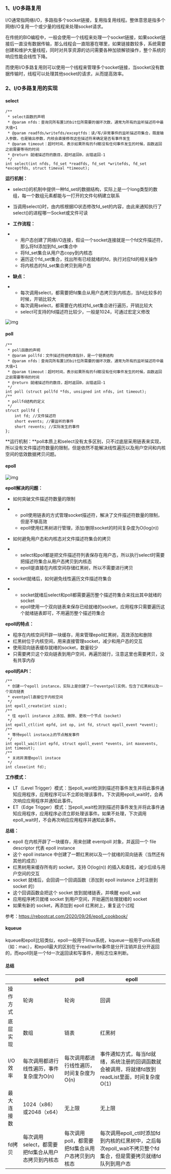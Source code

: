 ### 1、I/O多路复用

I/O通常指网络I/O，多路指多个socket链接，复用指复用线程。整体意思是指多个网络I/O复用一个或少量的线程来处理socket请求。

在传统的BIO编程中，一般会使用一个线程来处理一个socket链接，如果socket链接后一直没有数据传输，那么线程会一直阻塞在哪里，如果链接数较多，系统需要创建和维护大量线程，同时对共享资源的访问需要各种加锁解锁操作，整个系统的响应性能会线性下降。

而使用I/O多路复用则可以使用一个线程来管理多个socket链接，当socket没有数据传输时，线程可以处理其他socket的请求，从而提高效率。

### 2、I/O多路复用的实现

#### select 

```
/**
 * select函数的声明
 * @param nfds：查询完所有置1的bit位所需要的循环次数，通常为所有的监听描述符中最大值+1
 * @param readfds/writefds/exceptfds：读/写/异常事件的监听描述符集合，既是输入参数，也是输出参数，内核会直接修改这些描述符来确定是否有事件发生
 * @param timeout：超时时间，表示如果所有的fd都没有任何事件发生的时候，函数返回之前需要等待的时间
 * @return 就绪描述符的数目，超时返回0，出错返回-1
 */
int select(int nfds, fd_set *readfds, fd_set *writefds, fd_set *exceptfds, struct timeval *timeout);
```

**运行机制：**

- select()的机制中提供一种fd_set的数据结构，实际上是一个long类型的数组，每一个数组元素都能与一打开的文件句柄建立联系

- 当调用select()时，由内核根据IO状态修改fd_set的内容，由此来通知执行了select()的进程哪一Socket或文件可读

- **工作流程：**

- - 用户态创建了网络I/O连接，假设一个socket连接就是一个fd文件描述符，那么将fd添加到fd_set集合中
  - 将fd_set集合从用户态copy到内核态
  - 遍历这个fd_set集合，找出所有已经就绪的fd，执行对应fd的相关操作
  - 将内核态的fd_set集合拷贝到用户态

- **缺点：**

- - 每次调用select，都需要把fd集合从用户态拷贝到内核态，当fd比较多的时候，开销比较大
  - 每次调用select，都需要在内核对fd_set集合进行遍历，开销比较大
  - select可支持的fd描述符比较少，一般是1024，可通过宏定义修改

![img](file:///private/var/folders/tg/rtw7cr752h32xgzwjc6_qmz40000gn/T/WizNote/aea7312d-78c3-4649-84dd-eefecb48b0f5/index_files/c4ac6020-d4d4-43e6-9fd3-3ddab6ae0512.png)

#### poll

```
/**
 * poll函数的声明
 * @param pollfd：文件描述符结构体指针，是一个链表结构
 * @param nfds：查询完所有置1的bit位所需要的循环次数，通常为所有的监听描述符中最大值+1
 * @param timeout：超时时间，表示如果所有的fd都没有任何事件发生的时候，函数返回之前需要等待的时间
 * @return 就绪描述符的数目，超时返回0，出错返回-1
 */
int poll (struct pollfd *fds, unsigned int nfds, int timeout);
/**
 * pollfd结构的定义
 */
struct pollfd {
    int fd; //文件描述符
    short events; //要监听的事件
    short revents; //实际发生的事件
};
```

**运行机制：**poll本质上和select没有太多区别，只不过底层采用链表来实现，所以没有文件描述符数量的限制，但是依然不能解决线性遍历以及用户空间和内核空间的低效数据拷贝问题。

#### epoll

![img](file:///private/var/folders/tg/rtw7cr752h32xgzwjc6_qmz40000gn/T/WizNote/aea7312d-78c3-4649-84dd-eefecb48b0f5/index_files/1625023901057-12d.png)

**epoll解决的问题：**

- 如何突破文件描述符数量的限制

- - poll使用链表的方式管理socket描述符，解决了文件描述符数量的限制，但是不够高效
  - epoll使用红黑树进行管理，添加/删除socket的时间复杂度为O(log(n))

- 如何避免用户态和内核态对文件描述符集合的拷贝

- - select和poll都是把文件描述符列表保存在用户态，所以执行select时需要把描述符集合从用户态拷贝到内核态
  - epoll是直接在内核空间存储红黑树，所以不需要进行拷贝

- socket就绪后，如何避免线性遍历文件描述符集合

- - socket就绪后select和poll都需要遍历整个描述符集合来找出其中就绪的socket
  - epoll使用一个双向链表来保存已经就绪的socket，应用程序只需要遍历这个就绪链表即可，不用遍历整个描述符集合

**epoll的特点：**

- 程序在内核空间开辟一块缓存，用来管理epoll红黑树，高效添加和删除
- 红黑树位于内核空间，用来直接管理socket，减少和用户态的交互
- 使用双向链表缓存就绪的socket，数量较少
- 只需要拷贝这个双向链表到用户空间，再遍历就行，注意这里也需要拷贝，没有共享内存

**epoll的API：**

```
/**
 * 创建一个epoll instance，实际上是创建了一个eventpoll实例，包含了红黑树以及一个双向链表
 * eventpoll直接位于内核空间
 */
int epoll_create(int size);
/**
 * 往 epoll instance 上添加、删除、更改一个节点（socket)
 */
int epoll_ctl(int epfd, int op, int fd, struct epoll_event *event);
/**
 * 等待epoll instace上的节点触发事件
 */
int epoll_wait(int epfd, struct epoll_event *events, int maxevents, int timeout);
/**
 * 关闭并清理epoll instace
 */
int close(int fd);
```

**工作模式：**

- LT（Level Trigger）模式：当epoll_wait检测到描述符事件发生并将此事件通知应用程序，应用程序可以不立即处理该事件。下次调用epoll_wait时，会再次响应应用程序并通知此事件。
- ET（Edge Trigger）模式：当epoll_wait检测到描述符事件发生并将此事件通知应用程序，应用程序必须立即处理该事件。如果不处理，下次调用epoll_wait时，不会再次响应应用程序并通知此事件。

**总结：**

- epoll 在内核开辟了一块缓存，用来创建 eventpoll 对象，并返回一个 file descriptor 代表 epoll instance
- 这个 epoll instance 中创建了一颗红黑树以及一个就绪的双向链表（当然还有其他的成员）
- 红黑树用来缓存所有的 socket，支持 O(log(n)) 的插入和查找，减少后续与用户空间的交互
- socket 就绪后，会回调一个回调函数（添加到 epoll instance 上时注册到 socket 的）
- 这个回调函数会把这个 socket 放到就绪链表，并唤醒 epoll_wait
- 应用程序拷贝就绪 socket 到用户空间，开始遍历处理就绪的 socket
- 如果有新的 socket，再添加到 epoll 红黑树上，重复这个过程

参考：https://rebootcat.com/2020/09/26/epoll_cookbook/

#### kqueue

kqueue和epoll比较类似，epoll一般用于linux系统，kqueue一般用于unix系统（如：mac），和epoll最大的区别在于read/write事件是分开注销并且分开返回的，而epoll则是一个fd一次返回读和写事件，用标志位来判断。

#### 总结

|            | select                                             | poll                                             | epoll                                                        |
| ---------- | -------------------------------------------------- | ------------------------------------------------ | ------------------------------------------------------------ |
| 操作方式   | 轮询                                               | 轮询                                             | 回调                                                         |
| 底层实现   | 数组                                               | 链表                                             | 红黑树                                                       |
| I/O效率    | 每次调用都进行线性遍历，事件复杂度为O(n)           | 每次调用都进行线性遍历，时间复杂度为O(n)         | 事件通知方式，每当fd就绪，系统注册的回调函数就会被调用，将就绪fd放到readList里面，时间复杂度O(1) |
| 最大连接数 | 1024（x86）或2048（x64）                           | 无上限                                           | 无上限                                                       |
| fd拷贝     | 每次调用select，都需要把fd集合从用户态拷贝到内核态 | 每次调用poll，都需要把fd集合从用户态拷贝到内核态 | 每次调用epoll_ctl时添加fd到内核的红黑树中，之后每次epoll_wait不拷贝整个fd集合，但是需要拷贝就绪fd队列到用户态 |